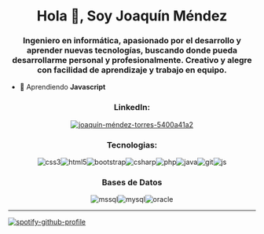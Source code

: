 <h1 align="center">Hola 👋, Soy Joaquín Méndez</h1>
<h3 align="center">Ingeniero en informática, apasionado por el desarrollo y aprender nuevas tecnologías, buscando donde pueda desarrollarme personal y profesionalmente. Creativo y alegre con facilidad de aprendizaje y trabajo en equipo.</h3>

- 🌱 Aprendiendo **Javascript**

<h3 align="center">LinkedIn:</h3>
<p align="center">
<a href="https://linkedin.com/in/joaquín-méndez-torres-5400a41a2" target="blank"><img align="center" src="https://img.shields.io/badge/%20-linkedin-%20?style=for-the-badge&color=0A66C2&logo=linkedin" alt="joaquín-méndez-torres-5400a41a2" /></a>
</p>
  
<h3 align="center">Tecnologias:</h3>
<p align="center">
<img src="https://img.shields.io/badge/%20-css-%20?style=for-the-badge&color=1572B6&logo=css3" alt="css3" /><img src="https://img.shields.io/badge/%20-html-%20?style=for-the-badge&color=E34F26&logo=html5&logoColor=white" alt="html5"/><img src="https://img.shields.io/badge/%20-bootstrap-%20?style=for-the-badge&color=7952B3&logo=bootstrap&logoColor=white" alt="bootstrap"/><img src="https://img.shields.io/badge/%20-.net-%20?style=for-the-badge&color=512BD4&logo=dotnet" alt="csharp"/><img src="https://img.shields.io/badge/%20-php-%20?style=for-the-badge&color=777BB4&logo=php&logoColor=white" alt="php"/><img src="https://img.shields.io/badge/%20-java-%20?style=for-the-badge&color=007396&logo=openjdk" alt="java"/><img src="https://img.shields.io/badge/%20-git-%20?style=for-the-badge&color=F05032&logo=git&logoColor=white" alt="git"/><img src="https://img.shields.io/badge/%20-javascript-%20?style=for-the-badge&color=F7DF1E&logo=javascript&logoColor=white" alt="js"/> </p>

<h3 align="center">Bases de Datos</h3>
<p align="center">
<img src="https://img.shields.io/badge/%20-sql%20server-%20?style=for-the-badge&color=CC2927&logo=microsoftsqlserver" alt="mssql"/><img src="https://img.shields.io/badge/%20-mysql-%20?style=for-the-badge&color=4479A1&logo=mysql&logoColor=white" alt="mysql"><img src="https://img.shields.io/badge/%20-oracle-%20?style=for-the-badge&color=F80000&logo=oracle" alt="oracle"/> </p>

--------------------------------------------------------------------------


[![spotify-github-profile](https://spotify-github-profile.vercel.app/api/view?uid=jon.cl&cover_image=true&theme=novatorem)](https://spotify-github-profile.vercel.app/api/view?uid=jon.cl&redirect=true)
